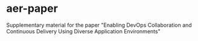 # aer-paper
Supplementary material for the paper "Enabling DevOps Collaboration and Continuous Delivery Using Diverse Application Environments"
